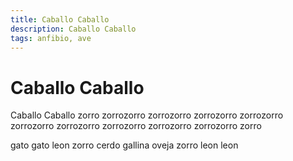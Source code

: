 ```yaml
---
title: Caballo Caballo
description: Caballo Caballo
tags: anfibio, ave
---
```


# Caballo Caballo

Caballo Caballo zorro zorrozorro zorrozorro zorrozorro zorrozorro zorrozorro zorrozorro zorrozorro zorrozorro zorrozorro zorro

gato gato leon zorro cerdo gallina oveja zorro leon leon